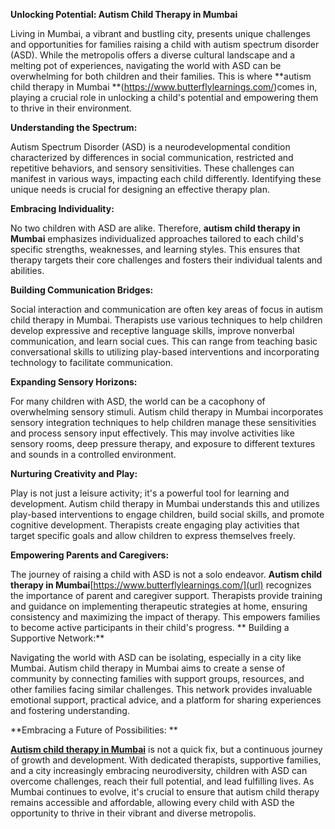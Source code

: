 **Unlocking Potential: Autism Child Therapy in Mumbai**

Living in Mumbai, a vibrant and bustling city, presents unique challenges and opportunities for families raising a child with autism spectrum disorder (ASD). While the metropolis offers a diverse cultural landscape and a melting pot of experiences, navigating the world with ASD can be overwhelming for both children and their families. This is where **autism child therapy in Mumbai **(https://www.butterflylearnings.com/)comes in, playing a crucial role in unlocking a child's potential and empowering them to thrive in their environment.

**Understanding the Spectrum:**

Autism Spectrum Disorder (ASD) is a neurodevelopmental condition characterized by differences in social communication, restricted and repetitive behaviors, and sensory sensitivities. These challenges can manifest in various ways, impacting each child differently. Identifying these unique needs is crucial for designing an effective therapy plan.

**Embracing Individuality:**

No two children with ASD are alike. Therefore, **autism child therapy in Mumbai** emphasizes individualized approaches tailored to each child's specific strengths, weaknesses, and learning styles. This ensures that therapy targets their core challenges and fosters their individual talents and abilities.

**Building Communication Bridges:**

Social interaction and communication are often key areas of focus in autism child therapy in Mumbai. Therapists use various techniques to help children develop expressive and receptive language skills, improve nonverbal communication, and learn social cues. This can range from teaching basic conversational skills to utilizing play-based interventions and incorporating technology to facilitate communication.

**Expanding Sensory Horizons:**

For many children with ASD, the world can be a cacophony of overwhelming sensory stimuli. Autism child therapy in Mumbai incorporates sensory integration techniques to help children manage these sensitivities and process sensory input effectively. This may involve activities like sensory rooms, deep pressure therapy, and exposure to different textures and sounds in a controlled environment.

**Nurturing Creativity and Play:**

Play is not just a leisure activity; it's a powerful tool for learning and development. Autism child therapy in Mumbai understands this and utilizes play-based interventions to engage children, build social skills, and promote cognitive development. Therapists create engaging play activities that target specific goals and allow children to express themselves freely.

**Empowering Parents and Caregivers:**

The journey of raising a child with ASD is not a solo endeavor. **Autism child therapy in Mumbai**[https://www.butterflylearnings.com/](url) recognizes the importance of parent and caregiver support. Therapists provide training and guidance on implementing therapeutic strategies at home, ensuring consistency and maximizing the impact of therapy. This empowers families to become active participants in their child's progress.
**
Building a Supportive Network:**

Navigating the world with ASD can be isolating, especially in a city like Mumbai. Autism child therapy in Mumbai aims to create a sense of community by connecting families with support groups, resources, and other families facing similar challenges. This network provides invaluable emotional support, practical advice, and a platform for sharing experiences and fostering understanding.

**Embracing a Future of Possibilities:   **           

[**Autism child therapy in Mumbai**]([url](https://www.butterflylearnings.com/)) is not a quick fix, but a continuous journey of growth and development. With dedicated therapists, supportive families, and a city increasingly embracing neurodiversity, children with ASD can overcome challenges, reach their full potential, and lead fulfilling lives. As Mumbai continues to evolve, it's crucial to ensure that autism child therapy remains accessible and affordable, allowing every child with ASD the opportunity to thrive in their vibrant and diverse metropolis.
